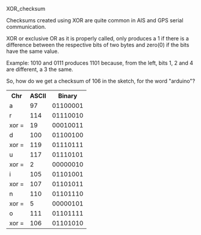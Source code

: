 XOR_checksum

Checksums created using XOR are quite common in AIS and GPS serial communication.

XOR or exclusive OR as it is properly called, only produces a 1 if there is a difference between the respective bits of two bytes and zero(0) if the bits have the same value.

Example:
1010 and 0111 produces 1101 because, from the left, bits 1, 2 and 4 are different, a 3 the same.

So, how do we get a checksum of 106 in the sketch, for the word "arduino"?

<table font-family:Lucida Console>
  <tr>
    <th>Chr</th>
    <th>ASCII</th> 
    <th>Binary</th>
  </tr>
  <tr>
    <td>a</td>
    <td>97</td> 
    <td>01100001</td>
  </tr>
  <tr>
    <td>r</td>
    <td>114</td> 
    <td>01110010</td>
  </tr>
  <tr>
    <td>xor =</td>
    <td>19</td> 
    <td>00010011</td>
  </tr>
  <tr>
    <td>d</td>
    <td>100</td> 
    <td>01100100</td>
  </tr>
  <tr>
    <td>xor =</td>
    <td>119</td> 
    <td>01110111</td>
  </tr>
  <tr>
    <td>u</td>
    <td>117</td> 
    <td>01110101</td>
  </tr>
  <tr>
    <td>xor =</td>
    <td>2</td> 
    <td>00000010</td>
  </tr>
  <tr>
    <td>i</td>
    <td>105</td> 
    <td>01101001</td>
  </tr>
  <tr>
    <td>xor =</td>
    <td>107</td> 
    <td>01101011</td>
  </tr>
  <tr>
    <td>n</td>
    <td>110</td> 
    <td>01101110</td>
  </tr>
  <tr>
    <td>xor =</td>
    <td>5</td> 
    <td>00000101</td>
  </tr>
  <tr>
    <td>o</td>
    <td>111</td> 
    <td>01101111</td>
  </tr>
  <tr>
    <td>xor =</td>
    <td>106</td> 
    <td>01101010</td>
  </tr>
</table>
